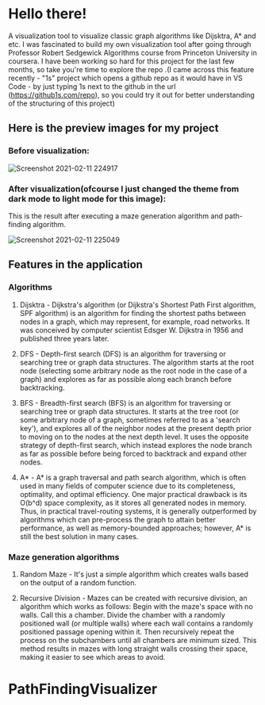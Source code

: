 # Hello there!
A visualization tool to visualize classic graph algorithms like Dijsktra, A* and etc. I was fascinated to build my own visualization tool after going through Professor Robert Sedgewick Algorithms course from Princeton University in coursera. 
I have been working so hard for this project for the last few months, so take you're time to explore the repo .(I came across this feature recently - "1s" project which opens a github repo as it would have in VS Code - by just typing 1s next to the github in the url (https://github1s.com/repo), so you could try it out for better understanding of the structuring of this project)

## Here is the preview images for my project
### Before visualization:

![Screenshot 2021-02-11 224917](https://user-images.githubusercontent.com/58566745/107673174-bff32800-6cbb-11eb-81a7-8e240660369f.jpg)

### After visualization(ofcourse I just changed the theme from dark mode to light mode for this image):
This is the result after executing a maze generation algorithm and path-finding algorithm.

![Screenshot 2021-02-11 225049](https://user-images.githubusercontent.com/58566745/107673376-f3ce4d80-6cbb-11eb-907c-a8255ef9555e.jpg)

## Features in the application
### Algorithms
1) Dijsktra - Dijkstra's algorithm (or Dijkstra's Shortest Path First algorithm, SPF algorithm) is an algorithm for finding the shortest paths between nodes in a graph, which may represent, for example, road networks. It was conceived by computer scientist Edsger W. Dijkstra in 1956 and published three years later.

2) DFS - Depth-first search (DFS) is an algorithm for traversing or searching tree or graph data structures. The algorithm starts at the root node (selecting some arbitrary node as the root node in the case of a graph) and explores as far as possible along each branch before backtracking.

3) BFS - Breadth-first search (BFS) is an algorithm for traversing or searching tree or graph data structures. It starts at the tree root (or some arbitrary node of a graph, sometimes referred to as a 'search key'), and explores all of the neighbor nodes at the present depth prior to moving on to the nodes at the next depth level. It uses the opposite strategy of depth-first search, which instead explores the node branch as far as possible before being forced to backtrack and expand other nodes.

4) A* - A* is a graph traversal and path search algorithm, which is often used in many fields of computer science due to its completeness, optimality, and optimal efficiency. One major practical drawback is its O(b^d) space complexity, as it stores all generated nodes in memory. Thus, in practical travel-routing systems, it is generally outperformed by algorithms which can pre-process the graph to attain better performance, as well as memory-bounded approaches; however, A* is still the best solution in many cases.

### Maze generation algorithms
1) Random Maze - It's just a simple algorithm which creates walls based on the output of a random function.

2) Recursive Division - Mazes can be created with recursive division, an algorithm which works as follows: Begin with the maze's space with no walls. Call this a chamber. Divide the chamber with a randomly positioned wall (or multiple walls) where each wall contains a randomly positioned passage opening within it. Then recursively repeat the process on the subchambers until all chambers are minimum sized. This method results in mazes with long straight walls crossing their space, making it easier to see which areas to avoid.
# PathFindingVisualizer
